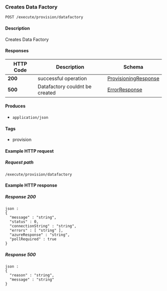 
<a name="provisiondatafactory"></a>
### Creates Data Factory
```
POST /execute/provision/datafactory
```


#### Description
Creates Data Factory


#### Responses

|HTTP Code|Description|Schema|
|---|---|---|
|**200**|successful operation|[ProvisioningResponse](../definitions/ProvisioningResponse.md#provisioningresponse)|
|**500**|Datafactory couldnt be created|[ErrorResponse](../definitions/ErrorResponse.md#errorresponse)|


#### Produces

* `application/json`


#### Tags

* provision


#### Example HTTP request

##### Request path
```
/execute/provision/datafactory
```


#### Example HTTP response

##### Response 200
```
json :
{
  "message" : "string",
  "status" : 0,
  "connectionString" : "string",
  "errors" : [ "string" ],
  "azureResponse" : "string",
  "pollRequired" : true
}
```


##### Response 500
```
json :
{
  "reason" : "string",
  "message" : "string"
}
```



